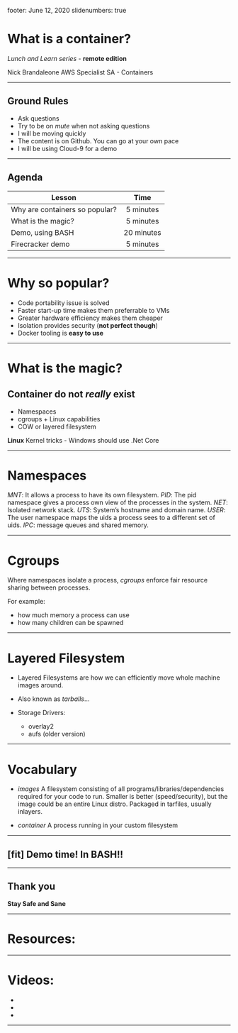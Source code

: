 footer: June 12, 2020
slidenumbers: true

# What is a container?

*Lunch and Learn series* - **remote edition**

Nick Brandaleone
AWS Specialist SA - Containers

--- 
## Ground Rules

- Ask questions
- Try to be on _mute_ when not asking questions
- I will be moving quickly
- The content is on Github.  You can go at your own pace
- I will be using Cloud-9 for a demo

--- 
## Agenda

| Lesson                       | Time | 
-------------------------------| :------: | 
Why are containers so popular? | 5 minutes |
What is the magic? | 5 minutes |
Demo, using BASH | 20 minutes |
Firecracker demo | 5 minutes |

---
# Why so popular?

- Code portability issue is solved
- Faster start-up time makes them preferrable to VMs
- Greater hardware efficiency makes them cheaper
- Isolation provides security (**not perfect though**)
- Docker tooling is **easy to use**

---
# What is the magic?

## Container do not *really* exist

- Namespaces
- cgroups + Linux capabilities
- COW or layered filesystem

**Linux** Kernel tricks - Windows should use .Net Core

---
# Namespaces

*MNT*: It allows a process to have its own filesystem. 
*PID*: The pid namespace gives a process own view of the processes in the system. 
*NET*: Isolated network stack. 
*UTS*: System’s hostname and domain name. 
*USER*: The user namespace maps the uids a process sees to a different set of uids. 
*IPC*: message queues and shared memory.

---
# Cgroups

Where namespaces isolate a process, *cgroups* enforce fair resource sharing between processes.

For example:
- how much memory a process can use
- how many children can be spawned

---
# Layered Filesystem

- Layered Filesystems are how we can efficiently move whole machine images around.
- Also known as *tarballs*...

- Storage Drivers:
    - overlay2
    - aufs (older version)

---
# Vocabulary

- *images*
A filesystem consisting of all programs/libraries/dependencies required for your code to run.  Smaller is better (speed/security), but the image could be an entire Linux distro. Packaged in tarfiles, usually inlayers.

- *container*
A process running in your custom filesystem

---
## [fit] Demo time! In BASH!!

---
## Thank you

**Stay Safe and Sane**

---
# Resources:

---
# Videos:

-
-
-

---
